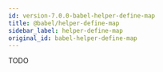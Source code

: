 ```yaml
---
id: version-7.0.0-babel-helper-define-map
title: @babel/helper-define-map
sidebar_label: helper-define-map
original_id: babel-helper-define-map
---
```


TODO

